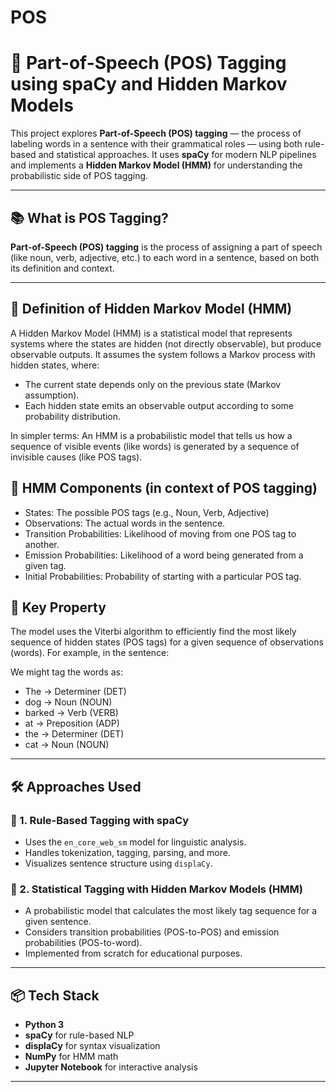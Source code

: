 # POS

# 🧠 Part-of-Speech (POS) Tagging using spaCy and Hidden Markov Models

This project explores **Part-of-Speech (POS) tagging** — the process of labeling words in a sentence with their grammatical roles — using both rule-based and statistical approaches. It uses **spaCy** for modern NLP pipelines and implements a **Hidden Markov Model (HMM)** for understanding the probabilistic side of POS tagging.

---

## 📚 What is POS Tagging?

**Part-of-Speech (POS) tagging** is the process of assigning a part of speech (like noun, verb, adjective, etc.) to each word in a sentence, based on both its definition and context.

---

## 📘 Definition of Hidden Markov Model (HMM)
A Hidden Markov Model (HMM) is a statistical model that represents systems where the states are hidden (not directly observable), but produce observable outputs. It assumes the system follows a Markov process with hidden states, where:

- The current state depends only on the previous state (Markov assumption).
- Each hidden state emits an observable output according to some probability distribution.
  
In simpler terms:
An HMM is a probabilistic model that tells us how a sequence of visible events (like words) is generated by a sequence of invisible causes (like POS tags).

## 🧩 HMM Components (in context of POS tagging)
- States: The possible POS tags (e.g., Noun, Verb, Adjective)
- Observations: The actual words in the sentence.
- Transition Probabilities: Likelihood of moving from one POS tag to another.
- Emission Probabilities: Likelihood of a word being generated from a given tag.
- Initial Probabilities: Probability of starting with a particular POS tag.

## 🔄 Key Property
The model uses the Viterbi algorithm to efficiently find the most likely sequence of hidden states (POS tags) for a given sequence of observations (words).
For example, in the sentence:

We might tag the words as:

- The → Determiner (DET)  
- dog → Noun (NOUN)  
- barked → Verb (VERB)  
- at → Preposition (ADP)  
- the → Determiner (DET)  
- cat → Noun (NOUN)

---

## 🛠️ Approaches Used

### 🔹 1. **Rule-Based Tagging with spaCy**
- Uses the `en_core_web_sm` model for linguistic analysis.
- Handles tokenization, tagging, parsing, and more.
- Visualizes sentence structure using `displaCy`.

### 🔹 2. **Statistical Tagging with Hidden Markov Models (HMM)**
- A probabilistic model that calculates the most likely tag sequence for a given sentence.
- Considers transition probabilities (POS-to-POS) and emission probabilities (POS-to-word).
- Implemented from scratch for educational purposes.

---

## 📦 Tech Stack

- **Python 3**
- **spaCy** for rule-based NLP
- **displaCy** for syntax visualization
- **NumPy** for HMM math
- **Jupyter Notebook** for interactive analysis

---

